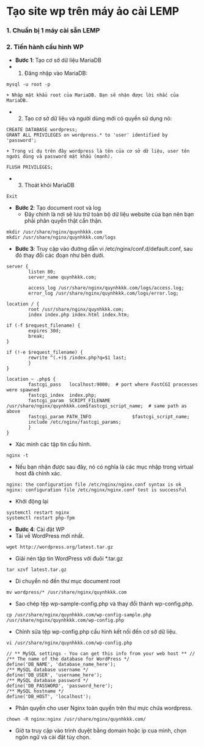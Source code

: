 # Tạo site wp trên máy ảo cài LEMP
### 1. Chuẩn bị 1 máy cài sẵn LEMP
### 2. Tiến hành cấu hình WP
- **Bước 1**: Tạo cơ sở dữ liệu MariaDB
- 1. Đăng nhập vào MariaDB:
```
mysql -u root -p
```
    + Nhập mật khẩu root của MariaDB. Bạn sẽ nhận được lời nhắc của MariaDB.
- 2. Tạo cơ sở dữ liệu và người dùng mới có quyền sử dụng nó:
```
CREATE DATABASE wordpress;
GRANT ALL PRIVILEGES on wordpress.* to 'user' identified by 'password';
```
    + Trong ví dụ trên đây wordpress là tên của cơ sở dữ liệu, user tên người dùng và password mật khẩu (mạnh).
```
FLUSH PRIVILEGES;
```
- 3. Thoát khỏi MariaDB
```
Exit
```
- **Bước 2**: Tạo document root và log
    + Đây chính là nơi sẽ lưu trữ toàn bộ dữ liệu website của bạn nên bạn phải phân quyền thật cẩn thận.
``` 
mkdir /usr/share/nginx/quynhkkk.com
mkdir /usr/share/nginx/quynhkkk.com/logs
```
- **Bước 3**: Truy cập vào đường dẫn vi /etc/nginx/conf.d/default.conf, sau đó thay đổi các đoạn như bên dưới.
```
server {
        listen 80;
        server_name quynhkkk.com;

        access_log /usr/share/nginx/quynhkkk.com/logs/access.log;
        error_log /usr/share/nginx/quynhkkk.com/logs/error.log;

location / {
        root /usr/share/nginx/quynhkkk.com;
        index index.php index.html index.htm;

if (-f $request_filename) {
        expires 30d;
        break;
}

if (!-e $request_filename) {
        rewrite ^(.+)$ /index.php?q=$1 last;
        }
}

location ~ .php$ {
        fastcgi_pass   localhost:9000;  # port where FastCGI processes were spawned
        fastcgi_index  index.php;
        fastcgi_param  SCRIPT_FILENAME   /usr/share/nginx/quynhkkk.com$fastcgi_script_name;  # same path as above
        fastcgi_param PATH_INFO               $fastcgi_script_name;
        include /etc/nginx/fastcgi_params;
        }
}
```
- Xác minh các tập tin cấu hình.
```
nginx -t
```
- Nếu bạn nhận được sau đây, nó có nghĩa là các mục nhập trong virtual host đã chính xác.
```
nginx: the configuration file /etc/nginx/nginx.conf syntax is ok
nginx: configuration file /etc/nginx/nginx.conf test is successful
```
- Khởi động lại
```
systemctl restart nginx
systemctl restart php-fpm
```
- **Bước 4**: Cài đặt WP
- Tải về WordPress mới nhất.
```
wget http://wordpress.org/latest.tar.gz
```
- Giải nén tập tin WordPress với đuôi *.tar.gz
```
tar xzvf latest.tar.gz
```
- Di chuyển nó đến thư mục document root
```
mv wordpress/* /usr/share/nginx/quynhkkk.com
```
- Sao chép tệp wp-sample-config.php và thay đổi thành wp-config.php.
```
cp /usr/share/nginx/quynhkkk.com/wp-config-sample.php /usr/share/nginx/quynhkkk.com/wp-config.php
```
- Chỉnh sửa tệp wp-config.php cấu hình kết nối đến cơ sở dữ liệu.
```
vi /usr/share/nginx/quynhkkk.com/wp-config.php
```
```
// ** MySQL settings - You can get this info from your web host ** //
/** The name of the database for WordPress */
define('DB_NAME', 'database_name_here');
/** MySQL database username */
define('DB_USER', 'username_here');
/** MySQL database password */
define('DB_PASSWORD', 'password_here');
/** MySQL hostname */
define('DB_HOST', 'localhost');
```
- Phân quyền cho user Nginx toàn quyền trên thư mực chứa wordpress.
```
chown -R nginx:nginx /usr/share/nginx/quynhkkk.com/
```
- Giờ ta truy cập vào trình duyệt bằng domain hoặc ip cua mình, chọn ngôn ngữ và cài đặt tùy chọn.

